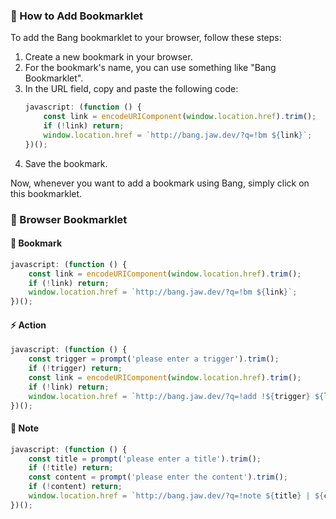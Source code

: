 ### 🔖 How to Add Bookmarklet

To add the Bang bookmarklet to your browser, follow these steps:

1. Create a new bookmark in your browser.
2. For the bookmark's name, you can use something like "Bang Bookmarklet".
3. In the URL field, copy and paste the following code:
    ```javascript
    javascript: (function () {
        const link = encodeURIComponent(window.location.href).trim();
        if (!link) return;
        window.location.href = `http://bang.jaw.dev/?q=!bm ${link}`;
    })();
    ```
4. Save the bookmark.

Now, whenever you want to add a bookmark using Bang, simply click on this bookmarklet.

### 🔖 Browser Bookmarklet

#### 🔖 Bookmark

```javascript
javascript: (function () {
    const link = encodeURIComponent(window.location.href).trim();
    if (!link) return;
    window.location.href = `http://bang.jaw.dev/?q=!bm ${link}`;
})();
```

#### ⚡️ Action

```javascript
javascript: (function () {
    const trigger = prompt('please enter a trigger').trim();
    if (!trigger) return;
    const link = encodeURIComponent(window.location.href).trim();
    if (!link) return;
    window.location.href = `http://bang.jaw.dev/?q=!add !${trigger} ${link}`;
})();
```

#### 📝 Note

```javascript
javascript: (function () {
    const title = prompt('please enter a title').trim();
    if (!title) return;
    const content = prompt('please enter the content').trim();
    if (!content) return;
    window.location.href = `http://bang.jaw.dev/?q=!note ${title} | ${content}`;
})();
```
